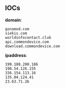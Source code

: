 
## IOCs

__domain__:

```text
gonamod.com
siekis.com
worldinfocontact.club
api.commondevice.com
download.commondevice.com
```
__ipaddress__:

```text
199.188.200.186
198.54.126.155
156.154.113.16
135.84.124.41
23.63.71.26
```